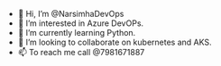 - 👋 Hi, I’m @NarsimhaDevOps
- 👀 I’m interested in Azure DevOPs.
- 🌱 I’m currently learning Python.
- 💞️ I’m looking to collaborate on kubernetes and AKS.
- 📫 To reach me call @7981671887
  
  

<!---
NarsimhaDevOps/NarsimhaDevOps is a ✨ special ✨ repository because its `README.md` (this file) appears on your GitHub profile.
You can click the Preview link to take a look at your changes.
--->
